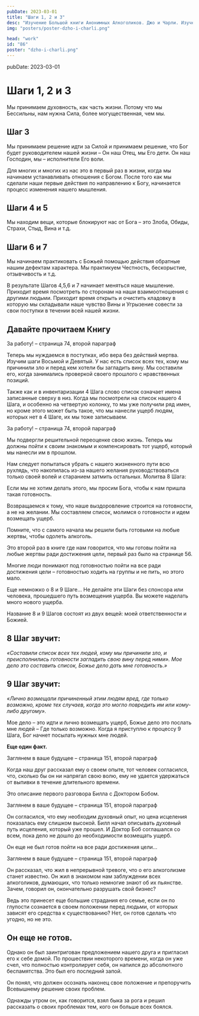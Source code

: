 ```yaml
---
pubDate: 2023-03-01
title: "Шаги 1, 2 и 3"
desc: "Изучение Большой книги Анонимных Алкоголиков. Джо и Чарли. Изучение БК. (085)"
img: "posters/poster-dzho-i-charli.png"

head: "work"
id: "86"
poster: "dzho-i-charli.png"
---
```


pubDate: 2023-03-01

# Шаги 1, 2 и 3

Мы принимаем духовность, как часть жизни. Потому что мы Бессильны, нам нужна Сила, более могущественная, чем мы.

## Шаг 3

Мы принимаем решение идти за Силой и принимаем решение, что Бог будет руководителем нашей жизни – Он наш Отец, мы Его дети. Он наш Господин, мы – исполнители Его воли.

Для многих и многих из нас это в первый раз в жизни, когда мы начинаем устанавливать отношения с Богом. После того как мы сделали наши первые действия по направлению к Богу, начинается процесс изменения нашего мышления.

## Шаги 4 и 5

Мы находим вещи, которые блокируют нас от Бога – это Злоба, Обиды, Страхи, Стыд, Вина и т.д.

## Шаги 6 и 7

Мы начинаем практиковать с Божьей помощью действия обратные нашим дефектам характера. Мы практикуем Честность, бескорыстие, отзывчивость и т.д.

В результате Шагов 4,5,6 и 7 начинает меняться наше мышление. Приходит время посмотреть по сторонам на наши взаимоотношения с другими людьми. Приходит время открыть и очистить кладовку в которую мы складывали наше чувство Вины и Угрызение совести за свои поступки в течении всей нашей жизни.

## Давайте прочитаем Книгу

За работу! – страница 74, второй параграф

Теперь мы нуждаемся в поступках, ибо вера без действий мертва. Изучим шаги Восьмой и Девятый. У нас есть список всех тех, кому мы причинили зло и перед кем хотели бы загладить вину. Мы составили его, когда занимались проверкой своего прошлого с нравственных позиций.

Также как и в инвентаризации 4 Шага слово список означает имена записанные сверху в низ. Когда мы посмотрели на список нашего 4 Шага, и особенно на четвертую колонку, то мы уже получили ряд имен, но кроме этого может быть такое, что мы нанесли ущерб людям, которых нет в 4 Шаге, их мы тоже записываем.

За работу! – страница 74, второй параграф

Мы подвергли решительной переоценке свою жизнь. Теперь мы должны пойти к своим знакомым и компенсировать тот ущерб, который мы нанесли им в прошлом.

Нам следует попытаться убрать с нашего жизненного пути всю рухлядь, что накопилась из-за нашего желания руководствоваться только своей волей и старанием затмить остальных.
Молитва 8 Шага:

Если мы не хотим делать этого, мы просим Бога, чтобы к нам пришла такая готовность.

Возвращаемся к тому, что наше выздоровление строится на готовности, а не на желании. Мы составляем список, молимся о готовности и идем возмещать ущерб.

Помните, что с самого начала мы решили быть готовыми на любые жертвы, чтобы одолеть алкоголь.

Это второй раз в книге где нам говорится, что мы готовы пойти на любые жертвы ради достижения цели, первый раз было на странице 56.

Многие люди понимают под готовностью пойти на все ради достижения цели – готовностью ходить на группы и не пить, но этого мало.

Еще немножко о 8 и 9 Шаге… Не делайте эти Шаги без спонсора или человека, прошедшего путь возмещения ущерба. Вы можете наделать много нового ущерба.

Название 8 и 9 Шагов состоят из двух вещей: моей ответственности и Божией.

## 8 Шаг звучит:

_«Составили список всех тех людей, кому мы причинили зло, и преисполнились готовности загладить свою вину перед ними». Мое дело это составить список, Божье дело дать мне готовность.»_

## 9 Шаг звучит:

_«Лично возмещали причиненный этим людям вред, где только возможно, кроме тех случаев, когда это могло повредить им или кому-либо другому»._

Мое дело – это идти и лично возмещать ущерб, Божье дело это послать мне людей – Где только возможно. Когда я приступлю к процессу 9 Шага, Бог начнет посылать нужных мне людей.

**Еще один факт.**

Заглянем в ваше будущее – страница 151, второй параграф

Когда наш друг рассказал ему о своем опыте, тот человек согласился, что, сколько бы он ни напрягал свою волю, ему не удается удержаться от выпивки в течение длительного времени.

Это описание первого разговора Билла с Доктором Бобом.

Заглянем в ваше будущее – страница 151, второй параграф

Он согласился, что ему необходим духовный опыт, но цена исцеления показалась ему слишком высокой.
Билл начал описывать духовный путь исцеления, который уже прошел. И Доктор Боб соглашался со всем, пока дело не дошло до необходимости возмещать ущерб.

Он еще не был готов пойти на все ради достижения цели…

Заглянем в ваше будущее – страница 151, второй параграф

Он рассказал, что жил в непрерывной тревоге, что о его алкоголизме станет известно. Он жил в знакомом нам заблуждении всех алкоголиков, думающих, что только немногие знают об их пьянстве. Зачем, говорил он, окончательно разрушать свой бизнес?

Ведь это принесет еще большие страдания его семье, если он по глупости сознается в своем положении перед людьми, от которых зависят его средства к существованию? Нет, он готов сделать что угодно, но не это.

## Он еще не готов.

Однако он был заинтригован предложением нашего друга и пригласил его к себе домой. По прошествии некоторого времени, когда он уже счел, что полностью контролирует себя, он напился до абсолютного беспамятства. Это был его последний запой.

Он понял, что должен осознать наконец свое положение и препоручить Всевышнему решение своих проблем.

Однажды утром он, как говорится, взял быка за рога и решил рассказать о своих проблемах тем, кого он больше всех боялся.
